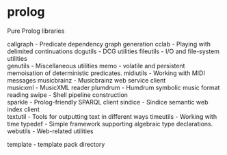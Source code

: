 prolog
======

Pure Prolog libraries

   callgraph   - Predicate dependency graph generation
   cclab       - Playing with delimited continuations
   dcgutils    - DCG utilities 
   fileutils   - I/O and file-system utilities       
   genutils    - Miscellaneous utilities
   memo        - volatile and persistent memoisation of deterministic predicates.
   midiutils   - Working with MIDI messages
   musicbrainz - Musicbrainz web service client     
   musicxml    - MusicXML reader
   plumdrum    - Humdrum symbolic music format reading
   swipe       - Shell pipeline construction          
   sparkle     - Prolog-friendly SPARQL client
   sindice     - Sindice semantic web index client    
   textutil    - Tools for outputting text in different ways
   timeutils   - Working with time
   typedef     - Simple framework supporting algebraic type declarations.
   webutils    - Web-related utilities

   template    - template pack directory

